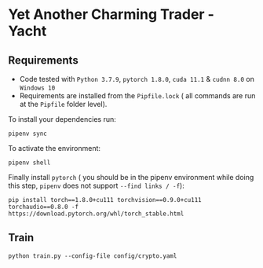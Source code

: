 # Yet Another Charming Trader - Yacht

## Requirements
* Code tested with `Python 3.7.9`, `pytorch 1.8.0`, `cuda 11.1` & `cudnn 8.0` on `Windows 10`
* Requirements are installed from the `Pipfile.lock`
( all commands are run at the `Pipfile` folder level).
  
To install your dependencies run:
```shell
pipenv sync
```
To activate the environment:
```shell
pipenv shell
```

Finally install `pytorch` ( you should be in the pipenv environment while doing this step, `pipenv` does not support `--find links / -f`):
```shell
pip install torch==1.8.0+cu111 torchvision==0.9.0+cu111 torchaudio==0.8.0 -f https://download.pytorch.org/whl/torch_stable.html
```

## Train
```shell
python train.py --config-file config/crypto.yaml
```

